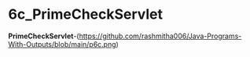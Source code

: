 # 6c_PrimeCheckServlet

**PrimeCheckServlet**-(https://github.com/rashmitha006/Java-Programs-With-Outputs/blob/main/p6c.png)

